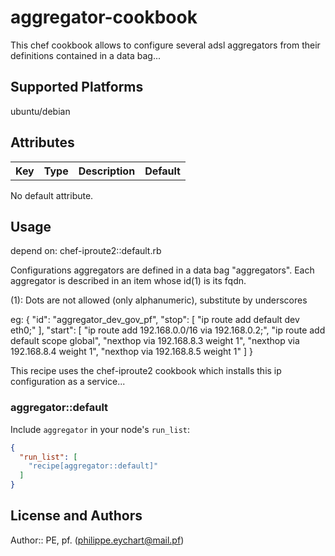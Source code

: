 # aggregator-cookbook

 This chef cookbook allows to configure several adsl aggregators from their definitions contained in a data bag...

## Supported Platforms

 ubuntu/debian

## Attributes

<table>
  <tr>
    <th>Key</th>
    <th>Type</th>
    <th>Description</th>
    <th>Default</th>
  </tr>
</table>

 No default attribute.

## Usage

 depend on: chef-iproute2::default.rb

 Configurations aggregators are defined in a data bag "aggregators". Each aggregator is described in an item whose id(1) is its fqdn.

 (1): Dots are not allowed (only alphanumeric), substitute by underscores

eg:
 {
  "id": "aggregator_dev_gov_pf",
  "stop": [
    "ip route add default dev eth0;"
  ],
  "start": [
    "ip route add 192.168.0.0/16 via 192.168.0.2;",
    "ip route add default scope global",
    "nexthop via 192.168.8.3 weight 1",
    "nexthop via 192.168.8.4 weight 1",
    "nexthop via 192.168.8.5 weight 1"
  ]
}

 This recipe uses the chef-iproute2 cookbook which installs this ip configuration as a service...


### aggregator::default

Include `aggregator` in your node's `run_list`:

```json
{
  "run_list": [
    "recipe[aggregator::default]"
  ]
}
```

## License and Authors

Author:: PE, pf. (<philippe.eychart@mail.pf>)
